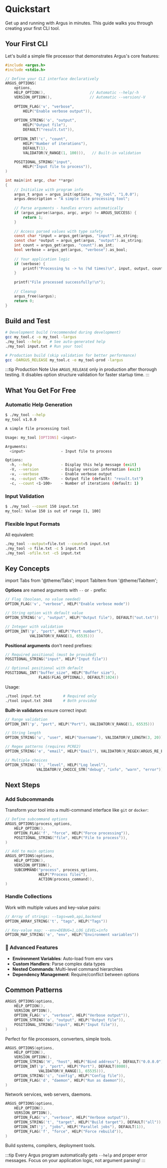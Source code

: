 # Quickstart

Get up and running with Argus in minutes. This guide walks you through creating your first CLI tool.

## Your First CLI

Let's build a simple file processor that demonstrates Argus's core features:

```c title="my_tool.c"
#include <argus.h>
#include <stdio.h>

// Define your CLI interface declaratively
ARGUS_OPTIONS(
    options,
    HELP_OPTION(),                    // Automatic --help/-h
    VERSION_OPTION(),                 // Automatic --version/-V
    
    OPTION_FLAG('v', "verbose", 
        HELP("Enable verbose output")),
    
    OPTION_STRING('o', "output", 
        HELP("Output file"), 
        DEFAULT("result.txt")),
    
    OPTION_INT('c', "count", 
        HELP("Number of iterations"), 
        DEFAULT(1),
        VALIDATOR(V_RANGE(1, 100))),   // Built-in validation
    
    POSITIONAL_STRING("input", 
        HELP("Input file to process")),
)

int main(int argc, char **argv)
{
    // Initialize with program info
    argus_t argus = argus_init(options, "my_tool", "1.0.0");
    argus.description = "A simple file processing tool";
    
    // Parse arguments - handles errors automatically
    if (argus_parse(&argus, argc, argv) != ARGUS_SUCCESS) {
        return 1;
    }
    
    // Access parsed values with type safety
    const char *input = argus_get(argus, "input").as_string;
    const char *output = argus_get(argus, "output").as_string;
    int count = argus_get(argus, "count").as_int;
    bool verbose = argus_get(argus, "verbose").as_bool;
    
    // Your application logic
    if (verbose) {
        printf("Processing %s -> %s (%d times)\n", input, output, count);
    }
    
    printf("File processed successfully!\n");
    
    // Cleanup
    argus_free(&argus);
    return 0;
}
```

## Build and Test

```bash
# Development build (recommended during development)
gcc my_tool.c -o my_tool -largus
./my_tool --help    # See auto-generated help
./my_tool input.txt # Run your tool

# Production build (skip validation for better performance)
gcc -DARGUS_RELEASE my_tool.c -o my_tool-prod -largus
```

:::tip Production Note
Use `ARGUS_RELEASE` only in production after thorough testing. It disables option structure validation for faster startup time.
:::

## What You Get For Free

### Automatic Help Generation

```bash
$ ./my_tool --help
my_tool v1.0.0

A simple file processing tool

Usage: my_tool [OPTIONS] <input>

Arguments:
  <input>                - Input file to process

Options:
  -h, --help             - Display this help message (exit)
  -V, --version          - Display version information (exit)
  -v, --verbose          - Enable verbose output
  -o, --output <STR>     - Output file (default: "result.txt")
  -c, --count <1-100>    - Number of iterations (default: 1)
```

### Input Validation

```bash
$ ./my_tool --count 150 input.txt
my_tool: Value 150 is out of range [1, 100]
```

### Flexible Input Formats

All equivalent:
```bash
./my_tool --output=file.txt --count=5 input.txt
./my_tool -o file.txt -c 5 input.txt  
./my_tool -ofile.txt -c5 input.txt
```

## Key Concepts

import Tabs from '@theme/Tabs';
import TabItem from '@theme/TabItem';

<Tabs>
<TabItem value="options" label="Options" default>

**Options** are named arguments with `--` or `-` prefix:

```c
// Flag (boolean, no value needed)
OPTION_FLAG('v', "verbose", HELP("Enable verbose mode"))

// String option with default value
OPTION_STRING('o', "output", HELP("Output file"), DEFAULT("out.txt"))

// Integer with validation
OPTION_INT('p', "port", HELP("Port number"), 
           VALIDATOR(V_RANGE(1, 65535)))
```

</TabItem>
<TabItem value="positionals" label="Positionals">

**Positional arguments** don't need prefixes:

```c
// Required positional (must be provided)
POSITIONAL_STRING("input", HELP("Input file"))

// Optional positional with default
POSITIONAL_INT("buffer_size", HELP("Buffer size"), 
               FLAGS(FLAG_OPTIONAL), DEFAULT(1024))
```

Usage:
```bash
./tool input.txt          # Required only
./tool input.txt 2048     # Both provided
```

</TabItem>
<TabItem value="validation" label="Validation">

**Built-in validators** ensure correct input:

```c
// Range validation
OPTION_INT('p', "port", HELP("Port"), VALIDATOR(V_RANGE(1, 65535)))

// String length
OPTION_STRING('u', "user", HELP("Username"), VALIDATOR(V_LENGTH(3, 20)))

// Regex patterns (requires PCRE2)
OPTION_STRING('e', "email", HELP("Email"), VALIDATOR(V_REGEX(ARGUS_RE_EMAIL)))

// Multiple choices
OPTION_STRING('l', "level", HELP("Log level"), 
              VALIDATOR(V_CHOICE_STR("debug", "info", "warn", "error")))
```

</TabItem>
</Tabs>

## Next Steps

### Add Subcommands

Transform your tool into a multi-command interface like `git` or `docker`:

```c
// Define subcommand options
ARGUS_OPTIONS(process_options,
    HELP_OPTION(),
    OPTION_FLAG('f', "force", HELP("Force processing")),
    POSITIONAL_STRING("file", HELP("File to process")),
)

// Add to main options
ARGUS_OPTIONS(options,
    HELP_OPTION(),
    VERSION_OPTION(),
    SUBCOMMAND("process", process_options, 
               HELP("Process files"), 
               ACTION(process_command)),
)
```

### Handle Collections

Work with multiple values and key-value pairs:

```c
// Array of strings: --tags=web,api,backend
OPTION_ARRAY_STRING('t', "tags", HELP("Tags"))

// Key-value map: --env=DEBUG=1,LOG_LEVEL=info  
OPTION_MAP_STRING('e', "env", HELP("Environment variables"))
```

### 🔧 Advanced Features

- **Environment Variables**: Auto-load from env vars
- **Custom Handlers**: Parse complex data types
- **Nested Commands**: Multi-level command hierarchies
- **Dependency Management**: Require/conflict between options

## Common Patterns

<Tabs>
<TabItem value="simple" label="Simple Utility" default>

```c
ARGUS_OPTIONS(options,
    HELP_OPTION(),
    VERSION_OPTION(),
    OPTION_FLAG('v', "verbose", HELP("Verbose output")),
    OPTION_STRING('o', "output", HELP("Output file")),
    POSITIONAL_STRING("input", HELP("Input file")),
)
```

Perfect for file processors, converters, simple tools.

</TabItem>
<TabItem value="server" label="Server Tool">

```c
ARGUS_OPTIONS(options,
    HELP_OPTION(),
    VERSION_OPTION(),
    OPTION_STRING('H', "host", HELP("Bind address"), DEFAULT("0.0.0.0")),
    OPTION_INT('p', "port", HELP("Port"), DEFAULT(8080), 
               VALIDATOR(V_RANGE(1, 65535))),
    OPTION_STRING('c', "config", HELP("Config file")),
    OPTION_FLAG('d', "daemon", HELP("Run as daemon")),
)
```

Network services, web servers, daemons.

</TabItem>
<TabItem value="build" label="Build Tool">

```c
ARGUS_OPTIONS(options,
    HELP_OPTION(),
    VERSION_OPTION(),
    OPTION_FLAG('v', "verbose", HELP("Verbose output")),
    OPTION_STRING('t', "target", HELP("Build target"), DEFAULT("all")),
    OPTION_INT('j', "jobs", HELP("Parallel jobs"), DEFAULT(1)),
    OPTION_FLAG('f', "force", HELP("Force rebuild")),
)
```

Build systems, compilers, deployment tools.

</TabItem>
</Tabs>

:::tip
Every Argus program automatically gets `--help` and proper error messages. Focus on your application logic, not argument parsing!
:::
